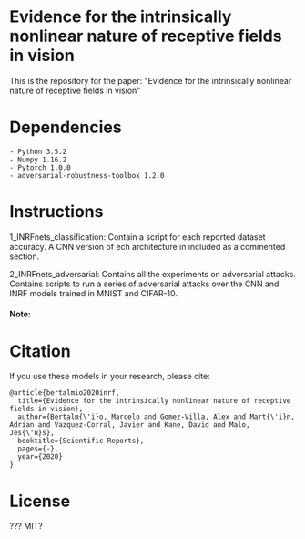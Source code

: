 # Evidence for the intrinsically nonlinear nature of receptive fields in vision

This is the repository for the paper: "Evidence for the intrinsically nonlinear nature of receptive fields in vision"

# Dependencies
    - Python 3.5.2
    - Numpy 1.16.2
    - Pytorch 1.0.0
    - adversarial-robustness-toolbox 1.2.0

# Instructions 
1_INRFnets_classification: Contain a script for each reported dataset accuracy. A CNN version of ech architecture in included as a commented 
 section.
 
2_INRFnets_adversarial: Contains all the experiments on adversarial  attacks. Contains scripts to run a series of adversarial attacks over the CNN and INRF models trained in MNIST and CIFAR-10. 

####  Note:


# Citation
If you use these models in your research, please cite:

    @article{bertalmio2020inrf,
      title={Evidence for the intrinsically nonlinear nature of receptive fields in vision},
      author={Bertalm{\'i}o, Marcelo and Gomez-Villa, Alex and Mart{\'i}n, Adrian and Vazquez-Corral, Javier and Kane, David and Malo, Jes{\'u}s},
      booktitle={Scientific Reports},
      pages={-},
      year={2020}
    }

# License

??? MIT?
